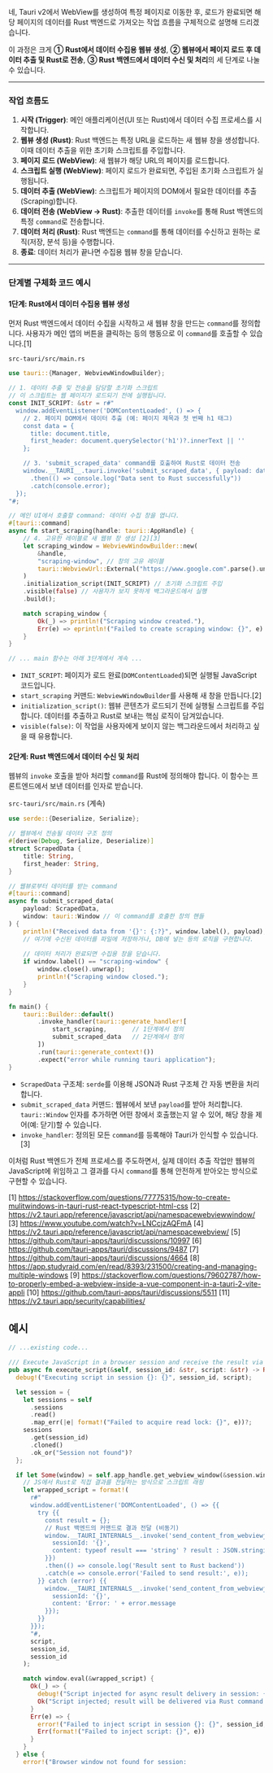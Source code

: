네, Tauri v2에서 WebView를 생성하여 특정 페이지로 이동한 후, 로드가 완료되면 해당 페이지의 데이터를 Rust 백엔드로 가져오는 작업 흐름을 구체적으로 설명해 드리겠습니다.

이 과정은 크게 **① Rust에서 데이터 수집용 웹뷰 생성**, **② 웹뷰에서 페이지 로드 후 데이터 추출 및 Rust로 전송**, **③ Rust 백엔드에서 데이터 수신 및 처리**의 세 단계로 나눌 수 있습니다.

***

### 작업 흐름도
1.  **시작 (Trigger)**: 메인 애플리케이션(UI 또는 Rust)에서 데이터 수집 프로세스를 시작합니다.
2.  **웹뷰 생성 (Rust)**: Rust 백엔드는 특정 URL을 로드하는 새 웹뷰 창을 생성합니다. 이때 데이터 추출을 위한 초기화 스크립트를 주입합니다.
3.  **페이지 로드 (WebView)**: 새 웹뷰가 해당 URL의 페이지를 로드합니다.
4.  **스크립트 실행 (WebView)**: 페이지 로드가 완료되면, 주입된 초기화 스크립트가 실행됩니다.
5.  **데이터 추출 (WebView)**: 스크립트가 페이지의 DOM에서 필요한 데이터를 추출(Scraping)합니다.
6.  **데이터 전송 (WebView -> Rust)**: 추출한 데이터를 `invoke`를 통해 Rust 백엔드의 특정 `command`로 전송합니다.
7.  **데이터 처리 (Rust)**: Rust 백엔드는 `command`를 통해 데이터를 수신하고 원하는 로직(저장, 분석 등)을 수행합니다.
8.  **종료**: 데이터 처리가 끝나면 수집용 웹뷰 창을 닫습니다.

***

### 단계별 구체화 코드 예시

#### 1단계: Rust에서 데이터 수집용 웹뷰 생성

먼저 Rust 백엔드에서 데이터 수집을 시작하고 새 웹뷰 창을 만드는 `command`를 정의합니다. 사용자가 메인 앱의 버튼을 클릭하는 등의 행동으로 이 `command`를 호출할 수 있습니다.[1]

`src-tauri/src/main.rs`
```rust
use tauri::{Manager, WebviewWindowBuilder};

// 1. 데이터 추출 및 전송을 담당할 초기화 스크립트
// 이 스크립트는 웹 페이지가 로드되기 전에 실행됩니다.
const INIT_SCRIPT: &str = r#"
  window.addEventListener('DOMContentLoaded', () => {
    // 2. 페이지 DOM에서 데이터 추출 (예: 페이지 제목과 첫 번째 h1 태그)
    const data = {
      title: document.title,
      first_header: document.querySelector('h1')?.innerText || ''
    };

    // 3. 'submit_scraped_data' command를 호출하여 Rust로 데이터 전송
    window.__TAURI__.tauri.invoke('submit_scraped_data', { payload: data })
      .then(() => console.log("Data sent to Rust successfully"))
      .catch(console.error);
  });
"#;

// 메인 UI에서 호출할 command: 데이터 수집 창을 엽니다.
#[tauri::command]
async fn start_scraping(handle: tauri::AppHandle) {
    // 4. 고유한 레이블로 새 웹뷰 창 생성 [2][3]
    let scraping_window = WebviewWindowBuilder::new(
        &handle,
        "scraping-window", // 창의 고유 레이블
        tauri::WebviewUrl::External("https://www.google.com".parse().unwrap()) // 수집할 URL
    )
    .initialization_script(INIT_SCRIPT) // 초기화 스크립트 주입
    .visible(false) // 사용자가 보지 못하게 백그라운드에서 실행
    .build();

    match scraping_window {
        Ok(_) => println!("Scraping window created."),
        Err(e) => eprintln!("Failed to create scraping window: {}", e)
    }
}

// ... main 함수는 아래 3단계에서 계속 ...
```

*   `INIT_SCRIPT`: 페이지가 로드 완료(`DOMContentLoaded`)되면 실행될 JavaScript 코드입니다.
*   `start_scraping` 커맨드: `WebviewWindowBuilder`를 사용해 새 창을 만듭니다.[2]
*   `initialization_script()`: 웹뷰 콘텐츠가 로드되기 전에 실행될 스크립트를 주입합니다. 데이터를 추출하고 Rust로 보내는 핵심 로직이 담겨있습니다.
*   `visible(false)`: 이 작업을 사용자에게 보이지 않는 백그라운드에서 처리하고 싶을 때 유용합니다.

#### 2단계: Rust 백엔드에서 데이터 수신 및 처리

웹뷰의 `invoke` 호출을 받아 처리할 `command`를 Rust에 정의해야 합니다. 이 함수는 프론트엔드에서 보낸 데이터를 인자로 받습니다.

`src-tauri/src/main.rs` (계속)
```rust
use serde::{Deserialize, Serialize};

// 웹뷰에서 전송될 데이터 구조 정의
#[derive(Debug, Serialize, Deserialize)]
struct ScrapedData {
    title: String,
    first_header: String,
}

// 웹뷰로부터 데이터를 받는 command
#[tauri::command]
async fn submit_scraped_data(
    payload: ScrapedData,
    window: tauri::Window // 이 command를 호출한 창의 핸들
) {
    println!("Received data from '{}': {:?}", window.label(), payload);
    // 여기에 수신된 데이터를 파일에 저장하거나, DB에 넣는 등의 로직을 구현합니다.
    
    // 데이터 처리가 완료되면 수집용 창을 닫습니다.
    if window.label() == "scraping-window" {
        window.close().unwrap();
        println!("Scraping window closed.");
    }
}

fn main() {
    tauri::Builder::default()
        .invoke_handler(tauri::generate_handler![
            start_scraping,       // 1단계에서 정의
            submit_scraped_data   // 2단계에서 정의
        ])
        .run(tauri::generate_context!())
        .expect("error while running tauri application");
}
```

*   `ScrapedData` 구조체: `serde`를 이용해 JSON과 Rust 구조체 간 자동 변환을 처리합니다.
*   `submit_scraped_data` 커맨드: 웹뷰에서 보낸 `payload`를 받아 처리합니다. `tauri::Window` 인자를 추가하면 어떤 창에서 호출했는지 알 수 있어, 해당 창을 제어(예: 닫기)할 수 있습니다.
*   `invoke_handler`: 정의된 모든 `command`를 등록해야 Tauri가 인식할 수 있습니다.[3]

이처럼 Rust 백엔드가 전체 프로세스를 주도하면서, 실제 데이터 추출 작업만 웹뷰의 JavaScript에 위임하고 그 결과를 다시 `command`를 통해 안전하게 받아오는 방식으로 구현할 수 있습니다.

[1] https://stackoverflow.com/questions/77775315/how-to-create-mulitwindows-in-tauri-rust-react-typescript-html-css
[2] https://v2.tauri.app/reference/javascript/api/namespacewebviewwindow/
[3] https://www.youtube.com/watch?v=LNCcjzAQFmA
[4] https://v2.tauri.app/reference/javascript/api/namespacewebview/
[5] https://github.com/tauri-apps/tauri/discussions/10997
[6] https://github.com/tauri-apps/tauri/discussions/9487
[7] https://github.com/tauri-apps/tauri/discussions/4664
[8] https://app.studyraid.com/en/read/8393/231500/creating-and-managing-multiple-windows
[9] https://stackoverflow.com/questions/79602787/how-to-properly-embed-a-webview-inside-a-vue-component-in-a-tauri-2-vite-appli
[10] https://github.com/tauri-apps/tauri/discussions/5511
[11] https://v2.tauri.app/security/capabilities/



## 예시 

```rs
// ...existing code...

/// Execute JavaScript in a browser session and receive the result via Rust command
pub async fn execute_script(&self, session_id: &str, script: &str) -> Result<String, String> {
  debug!("Executing script in session {}: {}", session_id, script);

  let session = {
    let sessions = self
      .sessions
      .read()
      .map_err(|e| format!("Failed to acquire read lock: {}", e))?;
    sessions
      .get(session_id)
      .cloned()
      .ok_or("Session not found")?
  };

  if let Some(window) = self.app_handle.get_webview_window(&session.window_label) {
    // JS에서 Rust로 직접 결과를 전달하는 방식으로 스크립트 래핑
    let wrapped_script = format!(
      r#"
      window.addEventListener('DOMContentLoaded', () => {{
        try {{
          const result = {};
          // Rust 백엔드의 커맨드로 결과 전달 (비동기)
          window.__TAURI_INTERNALS__.invoke('send_content_from_webviewjs', {{
            sessionId: '{}',
            content: typeof result === 'string' ? result : JSON.stringify(result)
          }})
          .then(() => console.log('Result sent to Rust backend'))
          .catch(e => console.error('Failed to send result:', e));
        }} catch (error) {{
          window.__TAURI_INTERNALS__.invoke('send_content_from_webviewjs', {{
            sessionId: '{}',
            content: 'Error: ' + error.message
          }});
        }}
      }});
      "#,
      script,
      session_id,
      session_id
    );

    match window.eval(&wrapped_script) {
      Ok(_) => {
        debug!("Script injected for async result delivery in session: {}", session_id);
        Ok("Script injected; result will be delivered via Rust command.".to_string())
      }
      Err(e) => {
        error!("Failed to inject script in session {}: {}", session_id, e);
        Err(format!("Failed to inject script: {}", e))
      }
    }
  } else {
    error!("Browser window not found for session:

```